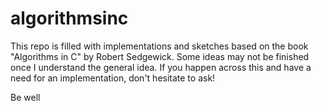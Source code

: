 # algorithmsinc
This repo is filled with implementations and sketches based on the book "Algorithms in C" by Robert Sedgewick.
Some ideas may not be finished once I understand the general idea. 
If you happen across this and have a need for an implementation, don't hesitate to ask!

Be well
